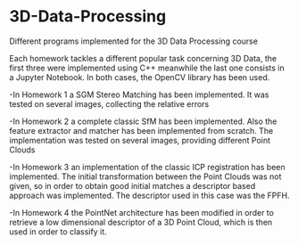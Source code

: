 # 3D-Data-Processing
Different programs implemented for the 3D Data Processing course

Each homework tackles a different popular task concerning 3D Data, the first three were implemented using C++ meanwhile the last one consists in a Jupyter Notebook. In both cases, the OpenCV library has been used.

-In Homework 1 a SGM Stereo Matching has been implemented. It was tested on several images, collecting the relative errors

-In Homework 2 a complete classic SfM has been implemented. Also the feature extractor and matcher has been implemented from scratch. The implementation was tested on several images, providing different Point Clouds

-In Homework 3 an implementation of the classic ICP registration has been implemented. The initial transformation between the Point Clouds was not given, so in order to obtain good initial matches a descriptor based approach was implemented. The descriptor used in this case was the FPFH.

-In Homework 4 the PointNet architecture has been modified in order to retrieve a low dimensional descriptor of a 3D Point Cloud, which is then used in order to classify it.
